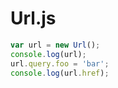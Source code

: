 # Url.js

```js
var url = new Url();
console.log(url);
url.query.foo = 'bar';
console.log(url.href);
```
